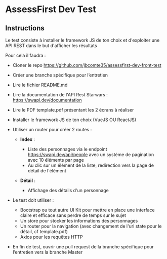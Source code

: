 # AssessFirst Dev Test

## Instructions

Le test consiste à installer le framework JS de ton choix et d'exploiter une API REST dans le but d'afficher les résultats

Pour cela il faudra : 

- Cloner le repo https://github.com/jbcomte35/assessfirst-dev-front-test
- Créer une branche spécifique pour l’entretien

- Lire le fichier README.md

- Lire la documentation de l'API Rest Starwars : https://swapi.dev/documentation

- Lire le PDF template.pdf présentant les 2 écrans à réaliser

- Installer le framework JS de ton choix (VueJS OU ReactJS)

- Utiliser un router pour créer 2 routes :
   + **Index** :
        - Liste des personnages via le endpoint https://swapi.dev/api/people avec un système de pagination avec 10 éléments par page
        - Au clic sur un élément de la liste, redirection vers la page de détail de l'élément
    
   + **Détail** :
        - Affichage des détails d'un personnage

- Le test doit utiliser : 
   + Bootstrap ou tout autre UI Kit pour mettre en place une interface claire et efficace sans perdre de temps sur le sujet
   + Un store pour stocker les informations des personnages
   + Un router pour la navigation (avec changement de l'url state pour le détail, cf template.pdf)
   + Axios pour les requêtes HTTP

- En fin de test, ouvrir une pull request de la branche spécifique pour l’entretien vers la branche Master
